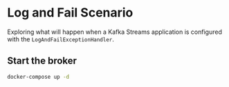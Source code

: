 # Log and Fail Scenario

Exploring what will happen when a Kafka Streams application is configured with the `LogAndFailExceptionHandler`.

## Start the broker

```bash
docker-compose up -d
```